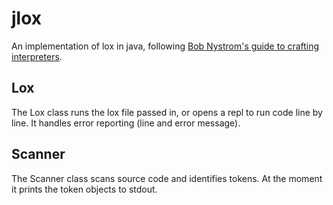 # jlox

An implementation of lox in java, following [Bob Nystrom's guide to crafting
interpreters](https://craftinginterpreters.com/).

## Lox

The Lox class runs the lox file passed in, or opens a repl to run code line by
line. It handles error reporting (line and error message).

## Scanner

The Scanner class scans source code and identifies tokens. At the moment it
prints the token objects to stdout.
